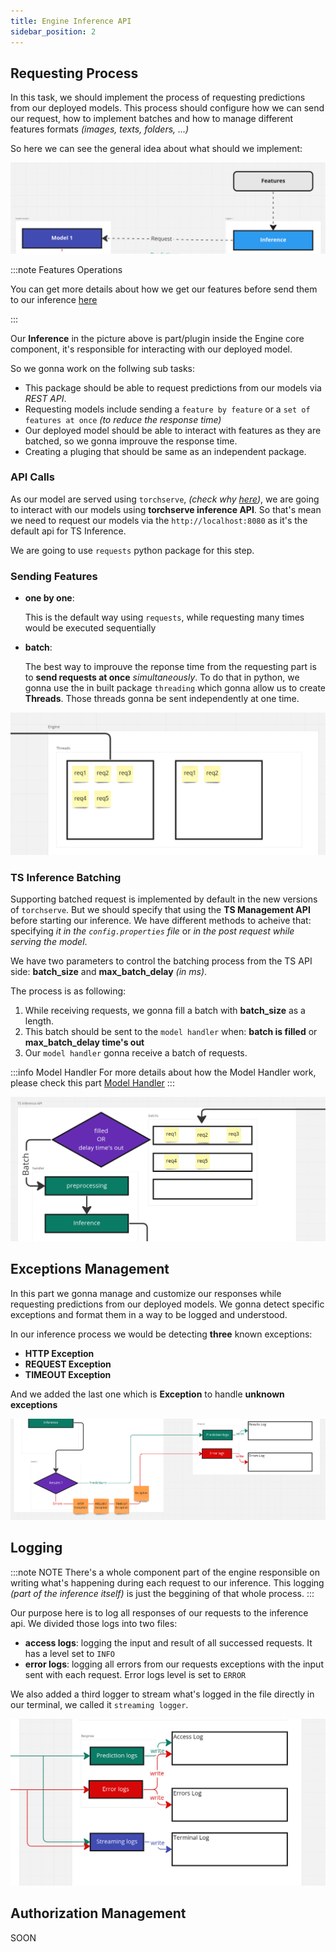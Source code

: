 ```yaml
---
title: Engine Inference API
sidebar_position: 2
---
```


## Requesting Process

In this task, we should implement the process of requesting predictions from our deployed models.
This process should configure how we can send our request, how to implement batches and how to manage different features formats _(images, texts, folders, ...)_

So here we can see the general idea about what should we implement:

![](../images/requet_process_1.png)

:::note Features Operations

You can get more details about how we get our features before send them to our inference [here](../welcome.md)

:::

Our **Inference** in the picture above is part/plugin inside the Engine core component, it's responsible for interacting with our deployed model.

So we gonna work on the follwing sub tasks:

- This package should be able to request predictions from our models via _REST API_.
- Requesting models include sending a `feature by feature` or a `set of features at once` _(to reduce the response time)_
- Our deployed model should be able to interact with features as they are batched, so we gonna improuve the response time.
- Creating a pluging that should be same as an independent package.

### API Calls

As our model are served using `torchserve`, _(check why [here](../welcome.md))_, we are going to interact with our models using **torchserve inference API**. So that's mean we need to request our models via the `http://localhost:8080` as it's the default api for TS Inference.

We are going to use `requests` python package for this step.

### Sending Features

- **one by one**:

  This is the default way using `requests`, while requesting many times would be executed sequentially

- **batch**:

  The best way to improuve the reponse time from the requesting part is to **send requests at once** _simultaneously_. To do that in python, we gonna use the in built package `threading` which gonna allow us to create **Threads**. Those threads gonna be sent independently at one time.

![](../images/request_process_threading.png)

### TS Inference Batching

Supporting batched request is implemented by default in the new versions of `torchserve`. But we should specify that using the **TS Management API** before starting our inference. We have different methods to acheive that: specifying _it in the `config.properties` file_ or _in the post request while serving the model_.

We have two parameters to control the batching process from the TS API side: **batch_size** and **max_batch_delay** _(in ms)_.

The process is as following:

1. While receiving requests, we gonna fill a batch with **batch_size** as a length.
2. This batch should be sent to the `model handler` when: **batch is filled** or **max_batch_delay time's out**
3. Our `model handler` gonna receive a batch of requests.

:::info Model Handler
For more details about how the Model Handler work, please check this part [Model Handler](../welcome.md)
:::

![](../images/request_process_batching.png)

## Exceptions Management

In this part we gonna manage and customize our responses while requesting predictions from our deployed models. We gonna detect specific exceptions and format them in a way to be logged and understood.

In our inference process we would be detecting **three** known exceptions:

- **HTTP Exception**
- **REQUEST Exception**
- **TIMEOUT Exception**

And we added the last one which is **Exception** to handle **unknown exceptions**

![](../images/exceptions-managemente-1.png)

## Logging

:::note NOTE
There's a whole component part of the engine responsible on writing what's happening during each request to our inference. This logging _(part of the inference itself)_ is just the beggining of that whole process.
:::

Our purpose here is to log all responses of our requests to the inference api. We divided those logs into two files:

- **access logs**: logging the input and result of all successed requests. It has a level set to `INFO`
- **error logs**: logging all errors from our requests exceptions with the input sent with each request. Error logs level is set to `ERROR`

We also added a third logger to stream what's logged in the file directly in our terminal, we called it `streaming logger`.

![](../images/logging-inference-api.png)

## Authorization Management

SOON
